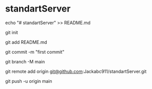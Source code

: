 # standartServer

echo "# standartServer" >> README.md


git init


git add README.md


git commit -m "first commit"


git branch -M main


git remote add origin git@github.com:Jackabc911/standartServer.git


git push -u origin main

